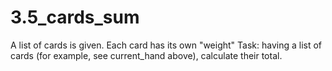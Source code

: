 # 3.5_cards_sum
A list of cards is given. Each card has its own "weight" Task: having a list of cards (for example, see current_hand above), calculate their total.
